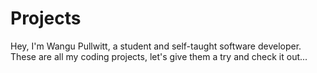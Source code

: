 # Projects
Hey, 
I'm Wangu Pullwitt, a student and self-taught software developer.
These are all my coding projects, let's give them a try and check it out...
